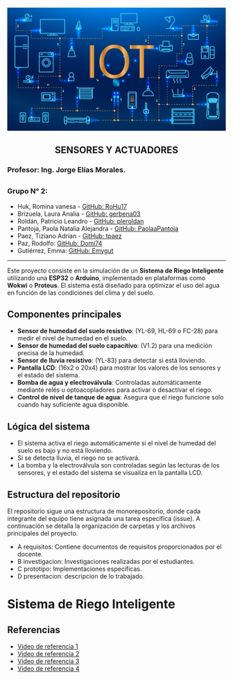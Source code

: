 
![alt text](https://github.com/ISPC-TST-SyA-2024/Grupo2/blob/main/src/IoT.jpg)

## <p style="text-align: center;">SENSORES Y ACTUADORES</p>

### Profesor: **Ing. Jorge Elías Morales.**

##

### Grupo N° 2:

- Huk, Romina vanesa - [GitHub: RoHu17](https://github.com/RoHu17)
- Brizuela, Laura Analia - [GitHub: gerbena03](https://github.com/gerbena03)
- Roldán, Patricio Leandro -  [GitHub: pleroldan](https://github.com/pleroldan)
- Pantoja, Paola Natalia Alejandra - [GitHub: PaolaaPantoja](https://github.com/PaolaaPantoja)
- Paez, Tiziano Adrian - [GitHub: tpaez](https://github.com/tpaez)
- Paz, Rodolfo: [GitHub: Domi74](https://github.com/Domi74)
- Gutiérrez, Emma: [GitHub: Emygut](https://github.com/Emygut)


--- 



Este proyecto consiste en la simulación de un **Sistema de Riego Inteligente** utilizando una **ESP32** o **Arduino**, implementado en plataformas como **Wokwi** o **Proteus**. El sistema está diseñado para optimizar el uso del agua en función de las condiciones del clima y del suelo.

## Componentes principales

- **Sensor de humedad del suelo resistivo**: (YL-69, HL-69 o FC-28) para medir el nivel de humedad en el suelo.
- **Sensor de humedad del suelo capacitivo**: (V1.2) para una medición precisa de la humedad.
- **Sensor de lluvia resistivo**: (YL-83) para detectar si está lloviendo.
- **Pantalla LCD**: (16x2 o 20x4) para mostrar los valores de los sensores y el estado del sistema.
- **Bomba de agua y electroválvula**: Controladas automáticamente mediante relés u optoacopladores para activar o desactivar el riego.
- **Control de nivel de tanque de agua**: Asegura que el riego funcione solo cuando hay suficiente agua disponible.

## Lógica del sistema

- El sistema activa el riego automáticamente si el nivel de humedad del suelo es bajo y no está lloviendo.
- Si se detecta lluvia, el riego no se activará.
- La bomba y la electroválvula son controladas según las lecturas de los sensores, y el estado del sistema se visualiza en la pantalla LCD.

## Estructura del repositorio

El repositorio sigue una estructura de monorepositorio, donde cada integrante del equipo tiene asignada una tarea específica (issue). A continuación se detalla la organización de carpetas y los archivos principales del proyecto.


- A requisitos: Contiene documentos de requisitos proporcionados por el docente.  
- B investigacion: Investigaciones realizadas por el estudiantes.  
- C prototipo: Implementaciones específicas.  
- D presentacion: descripcion de lo trabajado.
# Sistema de Riego Inteligente

## Referencias

- [Video de referencia 1](https://www.youtube.com/watch?v=cqJ5fXaShP0)
- [Video de referencia 2](https://www.youtube.com/watch?v=6ODn1XrysGw)
- [Video de referencia 3](https://www.youtube.com/watch?v=mH_h1LS9wMo)
- [Video de referencia 4](https://www.youtube.com/watch?v=Wx1Vi0EPhQU)
